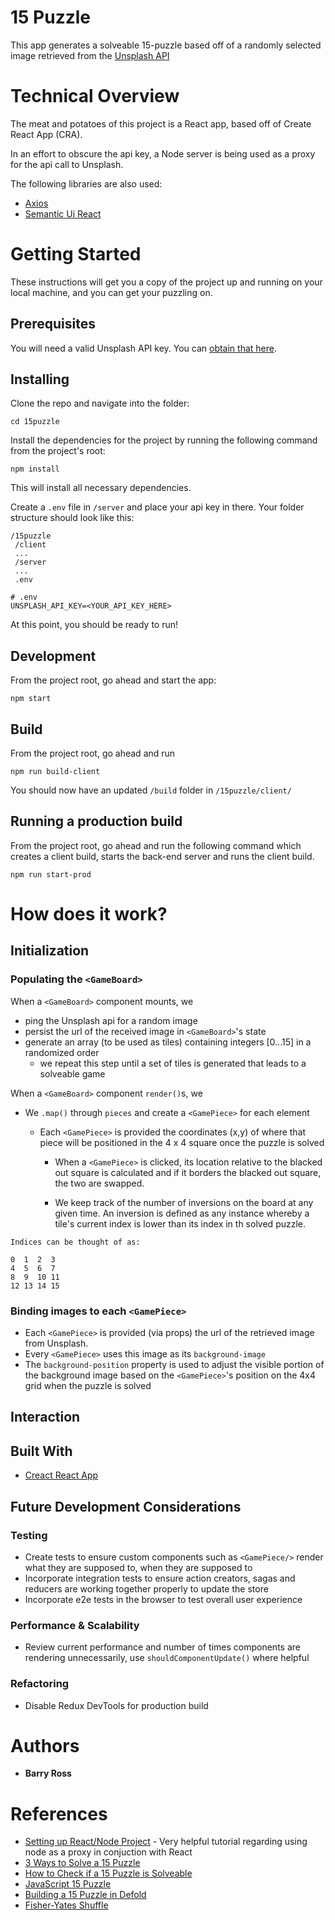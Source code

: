 # 15 Puzzle

This app generates a solveable 15-puzzle based off of a randomly selected image retrieved from the [Unsplash API](https://unsplash.com/developers)



# Technical Overview
The meat and potatoes of this project is a React app, based off of Create React App (CRA).  

In an effort to obscure the api key, a Node server is being used as a proxy for the api call to Unsplash. 

The following libraries are also used:

- [Axios](https://github.com/axios/axios)
- [Semantic Ui React](https://react.semantic-ui.com/)


# Getting Started

These instructions will get you a copy of the project up and running on your local machine, and you can get your puzzling on.


## Prerequisites

You will need a valid Unsplash API key.  You can [obtain that here](https://unsplash.com/developers).  


## Installing

Clone the repo and navigate into the folder:

```
cd 15puzzle
```

Install the dependencies for the project by running the following command from the project's root:

```
npm install
```

This will install all necessary dependencies.  

Create a `.env` file in `/server` and place your api key in there.   Your folder structure should look like this:

```
/15puzzle
 /client
 ...
 /server
 ...
 .env
```

```
# .env
UNSPLASH_API_KEY=<YOUR_API_KEY_HERE>
```

At this point, you should be ready to run!



## Development

From the project root, go ahead and start the app:

```
npm start
```



## Build

From the project root, go ahead and run 

```
npm run build-client
```

You should now have an updated `/build` folder in `/15puzzle/client/`



## Running a production build

From the project root, go ahead and run the following command which creates a client build, starts the back-end server and runs the client build.

```
npm run start-prod

```
# How does it work? 

## Initialization

### Populating the `<GameBoard>`

When a `<GameBoard>` component mounts, we 
* ping the Unsplash api for a random image
* persist the url of the received image in `<GameBoard>`'s state
* generate an array (to be used as tiles) containing integers [0...15] in a randomized order
  - we repeat this step until a set of tiles is generated that leads to a solveable game

 When a `<GameBoard>` component `render()`s, we 
* We `.map()` through `pieces` and create a `<GamePiece>` for each element
  - Each `<GamePiece>` is provided the coordinates (x,y) of where that piece will be positioned in the 4 x 4 square once the puzzle is solved

	- When a `<GamePiece>` is clicked, its location relative to the blacked out square is calculated and if it borders the blacked out square, the two are swapped. 

	- We keep track of the number of inversions on the board at any given time.  An inversion is defined as any instance whereby a tile's current index is lower than its index in th solved puzzle. 

```
Indices can be thought of as:

0  1  2  3
4  5  6  7
8  9  10 11
12 13 14 15

```

### Binding images to each `<GamePiece>`
- Each `<GamePiece>` is provided (via props) the url of the retrieved image from Unsplash.  
- Every `<GamePiece>` uses this image as its `background-image`
- The `background-position` property is used to adjust the visible portion of the background image based on the `<GamePiece>`'s position on the 4x4 grid when the puzzle is solved

## Interaction

## Built With

* [Creact React App](https://github.com/facebook/create-react-app)

## Future Development Considerations

### Testing

- Create tests to ensure custom components such as `<GamePiece/>` render what they are supposed to, when they are supposed to
- Incorporate integration tests to ensure action creators, sagas and reducers are working together properly to update the store
- Incorporate e2e tests in the browser to test overall user experience


### Performance & Scalability
- Review current performance and number of times components are rendering unnecessarily, use `shouldComponentUpdate()` where helpful

### Refactoring

- Disable Redux DevTools for production build

# Authors

* **Barry Ross** 

# References

- [Setting up React/Node Project](https://www.codementor.io/kakarganpat/how-to-setup-react-and-node-js-in-a-project-koxwqbssl) - Very helpful tutorial regarding using node as a proxy in conjuction with React
- [3 Ways to Solve a 15 Puzzle](https://www.wikihow.com/Solve-a-15-Puzzle)
- [How to Check if a 15 Puzzle is Solveable](https://www.geeksforgeeks.org/check-instance-15-puzzle-solvable/)
- [JavaScript 15 Puzzle](https://codepen.io/declanwhelan/pen/rsntC)
- [Building a 15 Puzzle in Defold](https://www.defold.com/tutorials/15-puzzle/)
- [Fisher-Yates Shuffle](https://bost.ocks.org/mike/shuffle/)